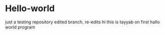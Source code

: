 # Hello-world
just a testing repository
edited branch, re-edits
hi this is tayyab on first hallo world program
